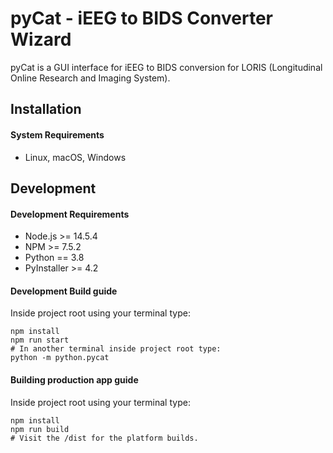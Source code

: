 # pyCat - iEEG to BIDS Converter Wizard

pyCat is a GUI interface for iEEG to BIDS conversion for LORIS (Longitudinal Online Research and Imaging System).

## Installation

#### System Requirements

 * Linux, macOS, Windows

## Development

#### Development Requirements

 * Node.js >= 14.5.4
 * NPM >= 7.5.2
 * Python == 3.8
 * PyInstaller >= 4.2

#### Development Build guide

Inside project root using your terminal type:
```
npm install
npm run start
# In another terminal inside project root type:
python -m python.pycat
```

#### Building production app guide

Inside project root using your terminal type:
```
npm install
npm run build
# Visit the /dist for the platform builds.
```

